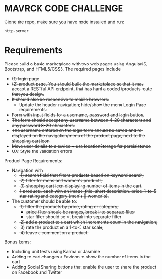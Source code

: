 MAVRCK CODE CHALLENGE
===============================

Clone the repo, make sure you have node installed and run:

```
http-server
```


Requirements
=============
Please build a basic marketplace with two web pages using AngularJS, Bootstrap, and HTML5/CSS3. The required pages include:
- ~~(1) login page~~
- ~~(2) product page. You should build the marketplace so that it may accept a RESTful API endpoint, that has hard a coded /products route that you design.~~
- ~~It should also be responsive to mobile browsers.~~
  - Update the header navigation; hide/show the menu
Login Page requirements:
- ~~Form with input fields for a username, password and login button.~~
- ~~The form should accept any username between 4-20 characters and any password 8-20 characters.~~
- ~~The username entered on the login form should be saved and re-displayed on the navigation/menu of the product page, next to the shopping cart icon~~
- ~~Move user details to a sevice + use locationStorage for persisistence~~
- UX: Style the validation errors

Product Page Requirements:
- Navigation with
  - ~~(1) search field that filters products based on keyword search;~~
  - ~~(2) filter for mens and women's products;~~
  - ~~(3) shopping cart icon displaying number of items in the cart.~~
  - ~~4 products, each with an image, title, short description, price, 1-to-5 star rating and category (men's || women's).~~
- The customer should be able to:
  - ~~(1) filter the products by price, rating or category;~~
    - ~~price filter should be ranges, break into separate filter~~
    - ~~star filter should be >, break into separate filter~~
  - ~~(2) add a product to a cart which increments count in the navigation;~~
  - (3) rate the product on a 1-to-5 star scale;
  - ~~(4) leave a comment on a product.~~

Bonus Items:
- Including unit tests using Karma or Jasmine
- Adding to cart changes a Favicon to show the number of items in the cart
- Adding Social Sharing buttons that enable the user to share the product on Facebook and Twitter

